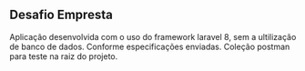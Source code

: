 ## Desafio Empresta
Aplicação desenvolvida com o uso do framework laravel 8, sem a ultilização de banco de dados.
Conforme especificações enviadas.
Coleção postman para teste na raiz do projeto.

